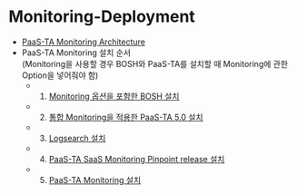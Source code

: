 # Monitoring-Deployment
- [PaaS-TA Monitoring Architecture](https://github.com/okpc579/Monitoring-Deployment/blob/master/PAAS-TA_MONITORING_ARCHITECTURE.md)
- PaaS-TA Monitoring 설치 순서<br>(Monitoring을 사용할 경우 BOSH와 PaaS-TA를 설치할 때 Monitoring에 관한 Option을 넣어줘야 함)
  - 1. [Monitoring 옵션을 포함한 BOSH 설치](https://github.com/okpc579/PaaS-TA-Deployment/blob/master/bosh/README.md)
  - 2. [통합 Monitoring을 적용한 PaaS-TA 5.0 설치](https://github.com/okpc579/Monitoring-Deployment/blob/master/paasta/README.md)
  - 3. [Logsearch 설치](https://github.com/okpc579/Monitoring-Deployment/blob/master/logsearch/README.md)
  - 4. [PaaS-TA SaaS Monitoring Pinpoint release 설치](https://github.com/okpc579/Monitoring-Deployment/blob/master/paasta-pinpoint-monitoring/README.md)
  - 5. [PaaS-TA Monitoring 설치](https://github.com/okpc579/Monitoring-Deployment/blob/master/paasta-monitoring/README.md)
